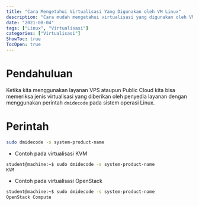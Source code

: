 ```yaml
---
title: "Cara Mengetahui Virtualisasi Yang Digunakan oleh VM Linux"
description: "Cara mudah mengetahui virtualisasi yang digunakan oleh VM Linux"
date: "2021-08-04"
tags: ["Linux", "Virtualisasi"]
categories: ["Virtualisasi"]
ShowToc: true
TocOpen: true
---
```


# Pendahuluan
Ketika kita menggunakan layanan VPS ataupun Public Cloud kita bisa memeriksa jenis virtualisasi yang diberikan oleh penyedia layanan dengan menggunakan perintah `dmidecode` pada sistem operasi Linux.

# Perintah
```bash
sudo dmidecode -s system-product-name
```

* Contoh pada virtualisasi KVM
```bash
student@machine:~$ sudo dmidecode -s system-product-name
KVM
```

* Contoh pada virtualisasi OpenStack
```bash
student@machine:~$ sudo dmidecode -s system-product-name
OpenStack Compute
```